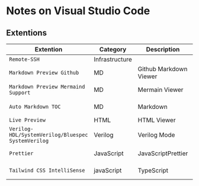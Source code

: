 # Notes on Visual Studio Code
## Extentions
| Extention                                         | Category      |Description                |Author    | Link|
|-------                                            |-------        |-------                    |------    |------  |
|`Remote-SSH`                                       | Infrastructure|                           | Microsoft|        |
|`Markdown Preview Github`                          | MD            | Github Markdown Viewer    | Matt Bierner| |
|`Markdown Preview Mermaind Support`                | MD            | Mermain Viewer            | Matt Bierner | https://marketplace.visualstudio.com/items?itemName=bierner.markdown-mermaid |
|`Auto Markdown TOC`                                | MD            | Markdown                  | Hunter Tran|https://marketplace.visualstudio.com/items?itemName=huntertran.auto-markdown-toc|
|`Live Preview`                                     | HTML          | HTML Viewer               | Microsoft| |
|`Verilog-HDL/SystemVerilog/Bluespec SystemVerilog` | Verilog       | Verilog Mode              | Masashiro Hiramori| |
|`Prettier`                                         | JavaScript    | JavaScriptPrettier        | Matt Bierner | |
|`Tailwind CSS IntelliSense`                        | javaScript    | TypeScript                | Matt Bierner | |


